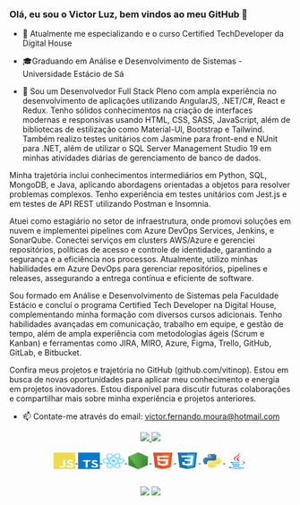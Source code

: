 ### Olá, eu sou o Victor Luz, bem vindos ao meu GitHub 👋

- 🔭 Atualmente me especializando e o curso Certified TechDeveloper da Digital House 
- 🎓Graduando em Análise e Desenvolvimento de Sistemas - Universidade Estácio de Sá


- 🌱 
Sou um Desenvolvedor Full Stack Pleno com ampla experiência no desenvolvimento de aplicações utilizando AngularJS, .NET/C#, React e Redux. Tenho sólidos conhecimentos na criação de interfaces modernas e responsivas usando HTML, CSS, SASS, JavaScript, além de bibliotecas de estilização como Material-UI, Bootstrap e Tailwind. Também realizo testes unitários com Jasmine para front-end e NUnit para .NET, além de utilizar o SQL Server Management Studio 19 em minhas atividades diárias de gerenciamento de banco de dados.

Minha trajetória inclui conhecimentos intermediários em Python, SQL, MongoDB, e Java, aplicando abordagens orientadas a objetos para resolver problemas complexos. Tenho experiência em testes unitários com Jest.js e em testes de API REST utilizando Postman e Insomnia.

Atuei como estagiário no setor de infraestrutura, onde promovi soluções em nuvem e implementei pipelines com Azure DevOps Services, Jenkins, e SonarQube. Conectei serviços em clusters AWS/Azure e gerenciei repositórios, políticas de acesso e controle de identidade, garantindo a segurança e a eficiência nos processos. Atualmente, utilizo minhas habilidades em Azure DevOps para gerenciar repositórios, pipelines e releases, assegurando a entrega contínua e eficiente de software.

Sou formado em Análise e Desenvolvimento de Sistemas pela Faculdade Estácio e concluí o programa Certified Tech Developer na Digital House, complementando minha formação com diversos cursos adicionais. Tenho habilidades avançadas em comunicação, trabalho em equipe, e gestão de tempo, além de ampla experiência com metodologias ágeis (Scrum e Kanban) e ferramentas como JIRA, MIRO, Azure, Figma, Trello, GitHub, GitLab, e Bitbucket.

Confira meus projetos e trajetória no GitHub (github.com/vitinop). Estou em busca de novas oportunidades para aplicar meu conhecimento e energia em projetos inovadores. Estou disponível para discutir futuras colaborações e compartilhar mais sobre minha experiência e projetos anteriores.
- 📫 Contate-me através do email: victor.fernando.moura@hotmail.com
<!-- 
caixas de status -->
<div align="center">
  <a href="https://github.com/vitinop">
  <img height="180em" src="https://github-readme-stats.vercel.app/api?username=vitinop&show_icons=true&theme=dark&include_all_commits=true&count_private=true"/>
  <img height="180em" src="https://github-readme-stats.vercel.app/api/top-langs/?username=vitinop&layout=compact&langs_count=7&theme=dark"/>
</div>
<!-- 
 Frameworks e linguagens -->
<div align="center" style="display: inline_block"><br>
  <img align="center" alt="Js" height="30" width="40" src="https://raw.githubusercontent.com/devicons/devicon/master/icons/javascript/javascript-plain.svg">
  <img align="center" alt="Ts" height="30" width="40" src="https://raw.githubusercontent.com/devicons/devicon/master/icons/typescript/typescript-plain.svg">
  <img align="center" alt="React" height="30" width="40" src="https://raw.githubusercontent.com/devicons/devicon/master/icons/react/react-original.svg">
  <img align="center" alt="React" height="30" width="40" src="https://raw.githubusercontent.com/devicons/devicon/master/icons/nodejs/nodejs-original.svg">
  <img align="center" alt="HTML" height="30" width="40" src="https://raw.githubusercontent.com/devicons/devicon/master/icons/html5/html5-original.svg">
  <img align="center" alt="CSS" height="30" width="40" src="https://raw.githubusercontent.com/devicons/devicon/master/icons/css3/css3-original.svg">
  <img align="center" alt="Python" height="30" width="40" src="https://raw.githubusercontent.com/devicons/devicon/master/icons/python/python-original.svg">
  <img align="center" alt="HTML" height="30" width="40" src="https://raw.githubusercontent.com/devicons/devicon/master/icons/java/java-original.svg">
</div>

</br>

<!--  Social Midia -->
<div align="center"> 
  
  <a href = "mailto:victor.fernando.moura@hotmail.com"><img src="https://img.shields.io/badge/-Email-%23333?style=for-the-badge&logo=gmail&logoColor=white" target="_blank"></a>
  <a href="https://www.linkedin.com/in/dev-victor-luz/" target="_blank"><img src="https://img.shields.io/badge/-LinkedIn-%230077B5?style=for-the-badge&logo=linkedin&logoColor=white" target="_blank"></a> 
 

 
</div>

